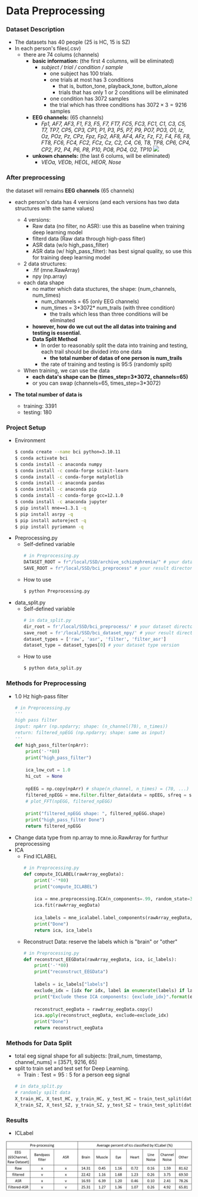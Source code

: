 # Data Preprocessing
### Dataset Description
- The datasets has 40 people (25 is HC, 15 is SZ)
- In each person's files(.csv)  
    - there are 74 colums (channels)
        - **basic information:** (the first 4 columns, will be eliminated)
            - *subject	/ trial / 	condition /	sample*
                - one subject has 100 trials.
                - one trials at most has 3 conditions
                    - that is, button_tone, playback_tone, button_alone
                    - trials that has only 1 or 2 conditions will be eliminated
                - one condition has 3072 samples
                - the trial which has three conditions has $3072 \times 3 = 9216$ samples
        - **EEG channels:** (65 channels)
            - *Fp1, AF7, AF3, F1, F3, F5, F7, FT7, FC5, FC3, FC1, C1, C3, C5, T7, TP7, CP5, CP3, CP1, P1, P3, P5, P7, P9, PO7, PO3, O1, Iz, Oz, POz, Pz, CPz, Fpz, Fp2, AF8, AF4, AFz, Fz, F2, F4, F6, F8, FT8, FC6, FC4, FC2, FCz, Cz, C2, C4, C6, T8, TP8, CP6, CP4, CP2, P2, P4, P6, P8, P10, PO8, PO4, O2, TP10*
            ![](https://hackmd.io/_uploads/r17_ihyDn.png)
        - **unkown channels:** (the last 6 colums, will be eliminated)
            - *VEOa, VEOb, HEOL, HEOR, Nose*

### After preprocessing
the dataset will remains **EEG channels** (65 channels)
- each person's data has 4 versions (and each versions has two data structures with the same values) 
    - 4 versions:
        - Raw data (no filter, no ASR): use this as baseline when training deep learning model
        - filterd data (Raw data through high-pass filter)
        - ASR data (w/o high_pass_filter)
        - ASR data (w/ high_pass_filter): has best signal quality, so use this for training deep learning model
    - 2 data structures:
        - .fif (mne.RawArray)
        - npy (np.array)
    - each data shape
        - no matter which data stuctures, the shape: (num_channels, num_times)  
           - num_channels = 65 (only EEG channels)
           - num_times = 3\*3072\* num_trails (with three condition)
                - the trails which less than three conditions will be eliminated
        - **however, how do we cut out the all datas into training and testing is essential.**
        - **Data Split Method** 
            - In order to reasonably split the data into training and testing, each trail should be divided into one data
                - **the total number of datas of one person is num_trails**
            - the rate of training and testing is 95:5 (randomly spilt)
    - When training, we can use the data
        - **each data's shape can be (times_step=3*3072, channels=65)**
        - or you can swap (channels=65, times_step=3*3072)

- **The total number of data is** 
    - training:  3391
    - testing:   180

### Project Setup
- Environment
    ```bash
    $ conda create --name bci python=3.10.11
    $ conda activate bci
    $ conda install -c anaconda numpy
    $ conda install -c conda-forge scikit-learn
    $ conda install -c conda-forge matplotlib
    $ conda install -c anaconda pandas
    $ conda install -c anaconda pip
    $ conda install -c conda-forge gcc=12.1.0
    $ conda install -c anaconda jupyter
    $ pip install mne==1.3.1 -q
    $ pip install asrpy -q
    $ pip install autoreject -q
    $ pip install pyriemann -q
    ```
- Preprocessing.py
    - Self-defined variable
        ```python
        # in Preprocessing.py
        DATASET_ROOT = fr"/local/SSD/archive_schizophrenia/" # your dataset directory path
        SAVE_ROOT = fr"/local/SSD/bci_preprocess" # your result directory path
        ```
    - How to use
        ```bash
        $ python Preprocessing.py
        ```
- data_split.py
    - Self-defined variable
        ```python
        # in data_split.py
        dir_root = fr'/local/SSD/bci_preprocess/' # your dataset directory path after preprocessing
        save_root = fr'/local/SSD/bci_dataset_npy/' # your result directory path
        dataset_types = ['raw', 'asr', 'filter', 'filter_asr']
        dataset_type = dataset_types[0] # your dataset type version
        ```
    - How to use
        ```bash
        $ python data_split.py
        ```
### Methods for Preprocessing
- 1.0 Hz high-pass filter
    ```python
    # in Preprocessing.py
    '''
    high pass filter
    input: npArr (np.npdarry; shape: (n_channel(70), n_times))
    return: filtered_npEGG (np.npdarry; shape: same as input)
    '''
    def high_pass_filter(npArr):
        print('-'*80)
        print("high_pass_filter")

        ica_low_cut = 1.0
        hi_cut  = None

        npEEG = np.copy(npArr) # shape(n_channel, n_times) = (70, ...)
        filtered_npEGG = mne.filter.filter_data(data = npEEG, sfreq = sfreq, l_freq = ica_low_cut, h_freq = hi_cut, fir_design='firwin')
        # plot_FFT(npEGG, filtered_npEGG)

        print("filtered_npEGG shape: ", filtered_npEGG.shape)
        print("high_pass_filter Done")
        return filtered_npEGG
    ```
- Change data type from np.array to mne.io.RawArray for furthur preprocessing
- ICA
    - Find ICLABEL
        ```python
        # in Preprocessing.py
        def compute_ICLABEL(rawArray_eegData):
            print('-'*80)
            print("compute_ICLABEL")

            ica = mne.preprocessing.ICA(n_components=.99, random_state=38)
            ica.fit(rawArray_eegData)

            ica_labels = mne_icalabel.label_components(rawArray_eegData, ica, method="iclabel")
            print("Done")
            return ica, ica_labels
        ```
    - Reconstruct Data: reserve the labels which is "brain" or "other"
        ```python
        # in Preprocessing.py
        def reconstruct_EEGData(rawArray_eegData, ica, ic_labels):
            print('-'*80)
            print("reconstruct_EEGData")

            labels = ic_labels["labels"]
            exclude_idx = [idx for idx, label in enumerate(labels) if label not in ["brain", "other"]]
            print("Exclude these ICA components: {exclude_idx}".format(exclude_idx=exclude_idx))

            reconstruct_eegData = rawArray_eegData.copy()
            ica.apply(reconstruct_eegData, exclude=exclude_idx)
            print("Done")
            return reconstruct_eegData
        ```
### Methods for Data Split 
- total eeg signal shape for all subjects: [trail_num, timestamp, channel_nums] = [3571, 9216, 65]
- split to train set and test set for Deep Learning. 
    - $\text{Train}:\text{Test}=95:5$ for a person eeg signal
    ```python
    # in data_split.py
    # randomly spilt data
    X_train_HC, X_test_HC, y_train_HC, y_test_HC = train_test_split(data_HC, label_HC, test_size=0.05, random_state=21)
    X_train_SZ, X_test_SZ, y_train_SZ, y_test_SZ = train_test_split(data_SZ, label_SZ, test_size=0.05, random_state=7)
    ```
### Results
- ICLabel

![](ICLabel.png)
